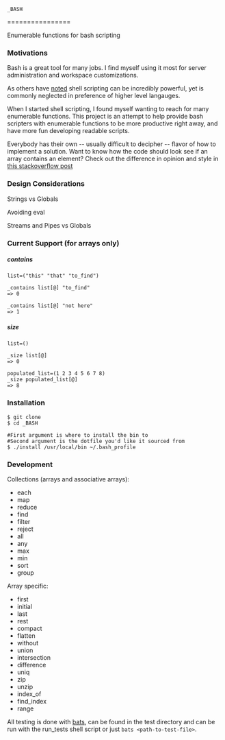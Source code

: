```
_BASH
```
================

Enumerable functions for bash scripting

### Motivations

Bash is a great tool for many jobs.  I find myself using it most for server administration and workspace customizations.

As others have [noted](https://github.com/shellfire-dev/shellfire#why) shell scripting can be incredibly powerful, yet is commonly neglected in preference of higher level langauges.

When I started shell scripting, I found myself wanting to reach for many enumerable functions. This project is an attempt to help provide bash scripters with enumerable functions to be more productive right away, and have more fun developing readable  scripts.

Everybody has their own -- usually difficult to decipher -- flavor of how to implement a solution.  Want to know how the code should look see if an array contains an element?  Check out the difference in opinion and style in [this stackoverflow post](http://stackoverflow.com/questions/3685970/check-if-an-array-contains-a-value)

### Design Considerations

Strings vs Globals

Avoiding eval

Streams and Pipes vs Globals

### Current Support (for arrays only)

##### contains

```
list=("this" "that" "to_find")

_contains list[@] "to_find"
=> 0

_contains list[@] "not here"
=> 1
```

##### size
```
list=()

_size list[@]
=> 0

populated_list=(1 2 3 4 5 6 7 8)
_size populated_list[@]
=> 8
```

### Installation

```
$ git clone
$ cd _BASH

#First argument is where to install the bin to
#Second argument is the dotfile you'd like it sourced from
$ ./install /usr/local/bin ~/.bash_profile
```

### Development

Collections (arrays and associative arrays):

- each
- map
- reduce
- find
- filter
- reject
- all
- any
- max
- min
- sort
- group

Array specific:

- first
- initial
- last
- rest
- compact
- flatten
- without
- union
- intersection
- difference
- uniq
- zip
- unzip
- index_of
- find_index
- range

All testing is done with [bats](https://github.com/sstephenson/bats), can be found in the test directory and can be run with the run_tests shell script or just ```bats <path-to-test-file>```.


